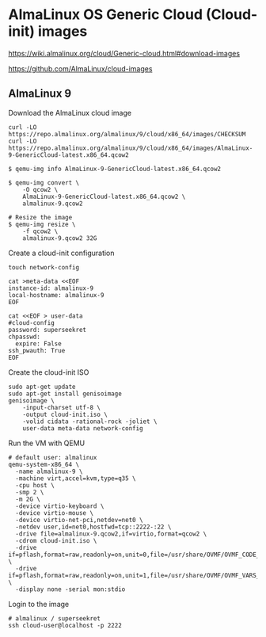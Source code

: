 # AlmaLinux OS Generic Cloud (Cloud-init) images

https://wiki.almalinux.org/cloud/Generic-cloud.html#download-images

https://github.com/AlmaLinux/cloud-images

## AlmaLinux 9

Download the AlmaLinux cloud image

```
curl -LO https://repo.almalinux.org/almalinux/9/cloud/x86_64/images/CHECKSUM
curl -LO https://repo.almalinux.org/almalinux/9/cloud/x86_64/images/AlmaLinux-9-GenericCloud-latest.x86_64.qcow2

$ qemu-img info AlmaLinux-9-GenericCloud-latest.x86_64.qcow2

$ qemu-img convert \
    -O qcow2 \
    AlmaLinux-9-GenericCloud-latest.x86_64.qcow2 \
    almalinux-9.qcow2

# Resize the image
$ qemu-img resize \
    -f qcow2 \
    almalinux-9.qcow2 32G
```

Create a cloud-init configuration

```
touch network-config

cat >meta-data <<EOF
instance-id: almalinux-9
local-hostname: almalinux-9
EOF

cat <<EOF > user-data
#cloud-config
password: superseekret
chpasswd:
  expire: False
ssh_pwauth: True
EOF
```

Create the cloud-init ISO

```
sudo apt-get update
sudo apt-get install genisoimage
genisoimage \
    -input-charset utf-8 \
    -output cloud-init.iso \
    -volid cidata -rational-rock -joliet \
    user-data meta-data network-config
```

Run the VM with QEMU

```
# default user: almalinux
qemu-system-x86_64 \
  -name almalinux-9 \
  -machine virt,accel=kvm,type=q35 \
  -cpu host \
  -smp 2 \
  -m 2G \
  -device virtio-keyboard \
  -device virtio-mouse \
  -device virtio-net-pci,netdev=net0 \
  -netdev user,id=net0,hostfwd=tcp::2222-:22 \
  -drive file=almalinux-9.qcow2,if=virtio,format=qcow2 \
  -cdrom cloud-init.iso \
  -drive if=pflash,format=raw,readonly=on,unit=0,file=/usr/share/OVMF/OVMF_CODE_4M.fd \
  -drive if=pflash,format=raw,readonly=on,unit=1,file=/usr/share/OVMF/OVMF_VARS_4M.fd \
  -display none -serial mon:stdio
```

Login to the image

```
# almalinux / superseekret
ssh cloud-user@localhost -p 2222
```